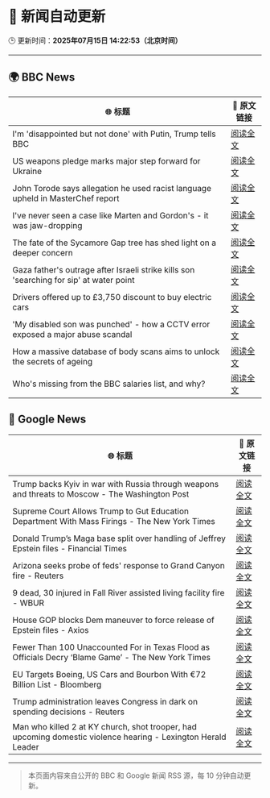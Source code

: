 # 🧠 新闻自动更新

🕒 更新时间：**2025年07月15日 14:22:53（北京时间）**

---

## 🌍 BBC News

| 🌐 标题 | 🔗 原文链接 |
|--------|-------------|
| I'm 'disappointed but not done' with Putin, Trump tells BBC | [阅读全文](https://www.bbc.com/news/articles/c1e02q12z32o) |
| US weapons pledge marks major step forward for Ukraine | [阅读全文](https://www.bbc.com/news/articles/cy4y2rv41pyo) |
| John Torode says allegation he used racist language upheld in MasterChef report | [阅读全文](https://www.bbc.com/news/articles/c8d68r07qq0o) |
| I've never seen a case like Marten and Gordon's - it was jaw-dropping | [阅读全文](https://www.bbc.com/news/articles/cn0zkg4g4zyo) |
| The fate of the Sycamore Gap tree has shed light on a deeper concern | [阅读全文](https://www.bbc.com/news/articles/cnvmpz5qqe5o) |
| Gaza father's outrage after Israeli strike kills son 'searching for sip' at water point | [阅读全文](https://www.bbc.com/news/articles/ckglpk9xjewo) |
| Drivers offered up to £3,750 discount to buy electric cars | [阅读全文](https://www.bbc.com/news/articles/cn5kpkypxp6o) |
| 'My disabled son was punched' - how a CCTV error exposed a major abuse scandal | [阅读全文](https://www.bbc.com/news/articles/c8j1xxkxk74o) |
| How a massive database of body scans aims to unlock the secrets of ageing | [阅读全文](https://www.bbc.com/news/articles/c8d65jvznvzo) |
| Who's missing from the BBC salaries list, and why? | [阅读全文](https://www.bbc.com/news/articles/c1dn6kxxqxko) |

## 📰 Google News

| 🌐 标题 | 🔗 原文链接 |
|--------|-------------|
| Trump backs Kyiv in war with Russia through weapons and threats to Moscow - The Washington Post | [阅读全文](https://news.google.com/rss/articles/CBMiiwFBVV95cUxQZmdHSXpLcV9QZ19VMWRWVXA3UDg3dVUzcExnZm1vTlQ1UGRTNFU1SzA5TjctYzU5YW1tVUdDVkFfdV9PeUttdTZpQVFnSEl2S0RmS2R5ajl0OHhTVjZ1YS1kVU00OEF0LXRERDRmZEFUYk02OEZjNnBkcTVxRDU2OHpsTHhJMHpKT044?oc=5) |
| Supreme Court Allows Trump to Gut Education Department With Mass Firings - The New York Times | [阅读全文](https://news.google.com/rss/articles/CBMijwFBVV95cUxNVFNDSUVxUy1OSFJVVzNHQktvbnlVaUpTdjZ6NEQtWWtjVmVzN3ZnSWd0d1doYTZ3SS0zdlZZMjQzX1dSSklsTk1vMS1UMUpGcVh6WTQtRFdsbjdOcy1UYmhXWWJBOUlmSk5FMFFsckNiT3U5cFRHaW00dkN5UUJHUkF1T3Y4WGRyNUVKa0FBZw?oc=5) |
| Donald Trump’s Maga base split over handling of Jeffrey Epstein files - Financial Times | [阅读全文](https://news.google.com/rss/articles/CBMicEFVX3lxTFBya1NMZVNsdmQtOVQ1eVJDR05lcURkSEFBa3VidzQ2UkJBOGlWb0g0LW1ydHFBVUlfQnoyUVhZZkZ3X0k3SmphdkxHLUg4bE5jVTdCRTd4M29fR3N4TFlUQkNBMVp4RHpvaktOMEkybDc?oc=5) |
| Arizona seeks probe of feds' response to Grand Canyon fire - Reuters | [阅读全文](https://news.google.com/rss/articles/CBMivgFBVV95cUxPSGFQemIyWXMtdzc2cGl3TnNPQlJDV0ZlZlVtT08zSXl2NkNtcXVndlVfQTM1Z3Vrc2pqVEhhNWw5Q191c0dCS1VXQ1VIZEJyX1pWek1DZ2pSQ3hVMWxJc3BkMU5janlXSlh3UGVsVHZraHRZcEItYXVsaVlWWlZqZk1hcmZESUlZZ3FOQlpEN0dObXI4bjU5X1BfR1gwNGFPWGs0YzgxNmRQQzQ3TGtGdnlGdjRFR3ZyTGtqc0R3?oc=5) |
| 9 dead, 30 injured in Fall River assisted living facility fire - WBUR | [阅读全文](https://news.google.com/rss/articles/CBMimAFBVV95cUxNV0xGSlNDRmZfUng4Z2NDM0N1dmN2OHpWUnlMQ3dIeVU1b2tKeU5SaWxXNDdObktKT2dGUWtENkZQSFEtWjNua1FHYlA3VFJLLUNkb2cwaDlwTVQxemJiZE5fVm85WHVkcFVfRU1vZW1nblhOZGczR1VsY0dMTm5XMTJYbTVpdEszdHM1OHRwdWJNMTBEczN5dA?oc=5) |
| House GOP blocks Dem maneuver to force release of Epstein files - Axios | [阅读全文](https://news.google.com/rss/articles/CBMihgFBVV95cUxOazZFOF9tU1VnUzdHTHhnV2NWNTBsLWdlM2x4UjNBTVQycVJSVWFSVDBya05teTA4amJLVHBrWXdRTzVqSjBGQjBDcUF5cE9Fd25YREdWNkF5TmZycG5SVWhnX2tZNlVXQXZGbjRLeXlCLUc0M1hKckhsMlE1MGJLVURxYXY3QQ?oc=5) |
| Fewer Than 100 Unaccounted For in Texas Flood as Officials Decry ‘Blame Game’ - The New York Times | [阅读全文](https://news.google.com/rss/articles/CBMigAFBVV95cUxQeS01Ulh6QWxaZVBSWm1KeDlGSWliM2NHM09yRzgyUkt4LU9xQmwzNnhFazlKc1ViRWtvdVNkNE1GeTNtM3IzOThJZUxHeVZrajZaTktUcU5DTm83OHQ3LVBvZllXSEJvY2FPczhBeEJqelNveXNjUlZWMXhpVXlDbA?oc=5) |
| EU Targets Boeing, US Cars and Bourbon With €72 Billion List - Bloomberg | [阅读全文](https://news.google.com/rss/articles/CBMiwwFBVV95cUxPbmNGRHlxeVVRbjAxbFZuVVIxOExiSU5ueXpXTlNpQU84bU9JemZraHdaNTFWNXB1MnpFa24zSm1DaXpvam5xeVNhMFBYcnZIYTROaHZCX2lRX3BEMy1uNUxXdUNXcm1EekRYZDg3cEJ3SkVleG5nMEtoS3dOekcyN1FWSHJ6bUlxV2RRM2FZOVVJLWlBYjVPVmlPZ3FOZ3RyVzNRRU05UDN6NkkxYTY0bW9QWTBtWkdGRGJaQi1wUE1oSkU?oc=5) |
| Trump administration leaves Congress in dark on spending decisions - Reuters | [阅读全文](https://news.google.com/rss/articles/CBMiqAFBVV95cUxQS3VLV1UwaFFhdDA3WkpYejR3U3RjbndMLUlRRjZFY1hTa212MjFhUGJBQkt4UmNFYUdBQXhYTjk0YXFFdkdua1dWazRGSzlGOXRDdEVscHg4Z2lvbWw0ZU5aeWZfR2tGWllwOWlBNG5sWUQ0MWFQRGhTZ002blh3NG9Uc25OV1NSSnlELW9NeFpvQkx4eDJ3WXNodDhDNWpkRkZrbVp4RmM?oc=5) |
| Man who killed 2 at KY church, shot trooper, had upcoming domestic violence hearing - Lexington Herald Leader | [阅读全文](https://news.google.com/rss/articles/CBMicEFVX3lxTE1fZTRXQ1pwXzlKUkpHdktxLWxGNDlXajQ1a3VXWmExN3FzbjlaY0hUZ0pzcGxYQzlCd2FpLWNkQkczQW9TenJ4bmdRYTR1dWwyRjBaaXNqU2lKb08zWHlvLVVsazg3T3c0TlotR2U1dXbSAXBBVV95cUxOdWI5WjhrX0tLMVRaeGE3eVhxNmlfQU9pQkFsNmx2VndqRklEWXJocjFfRGpXZnhvTkloUmd3M0NIY2pOTDJTMF9sUzZKV1NkNUw0SmJxN2lxdWpBS0x4M1ZpNm54Wms0ZDhQYzljQzNi?oc=5) |

---
> 本页面内容来自公开的 BBC 和 Google 新闻 RSS 源，每 10 分钟自动更新。